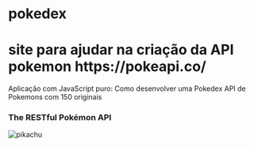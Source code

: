 # pokedex
<h1>site para ajudar na criação da API pokemon https://pokeapi.co/</h1>
<p>Aplicação com JavaScript puro: Como desenvolver uma Pokedex API de Pokemons com 150 originais  </p>
<h3>The RESTful Pokémon API</h3>
<img src="https://www.torcedores.com/noticias/2020/03/pokemon-fas-decifram-a-lingua-falada-pelo-pikachu" alt="pikachu"/>
